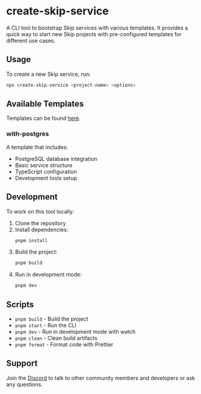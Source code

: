 # create-skip-service

A CLI tool to bootstrap Skip services with various templates. It provides a quick way to start new Skip projects with pre-configured templates for different use cases.

## Usage

To create a new Skip service, run:

```bash
npx create-skip-service <project-name> <options>
```

## Available Templates

Templates can be found [here](https://github.com/SkipLabs/create-skip-service/tree/main/templates).  

### with-postgres

A template that includes:

- PostgreSQL database integration
- Basic service structure
- TypeScript configuration
- Development tools setup

## Development

To work on this tool locally:

1. Clone the repository
2. Install dependencies:
   ```bash
   pnpm install
   ```
3. Build the project:
   ```bash
   pnpm build
   ```
4. Run in development mode:
   ```bash
   pnpm dev
   ```

## Scripts

- `pnpm build` - Build the project
- `pnpm start` - Run the CLI
- `pnpm dev` - Run in development mode with watch
- `pnpm clean` - Clean build artifacts
- `pnpm format` - Format code with Prettier

## Support

Join the [Discord](https://discord.gg/ss4zxfgUBH) to talk to other community members and developers or ask any questions.
